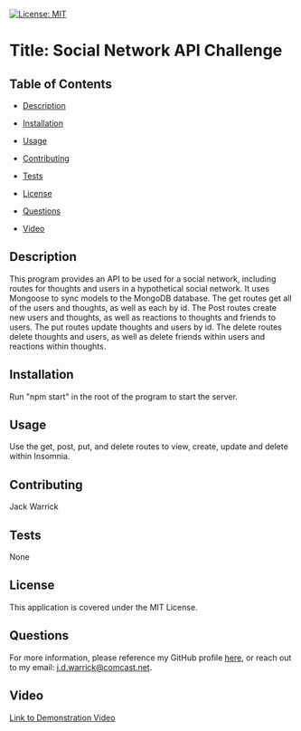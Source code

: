 
[![License: MIT](https://img.shields.io/badge/License-MIT-yellow.svg)](https://opensource.org/licenses/MIT)

# Title: Social Network API Challenge 

## Table of Contents

* [Description](#description)

* [Installation](#installation)

* [Usage](#usage)

* [Contributing](#contributing)

* [Tests](#tests)

* [License](#license)

* [Questions](#questions)

* [Video](#video)

## Description

This program provides an API to be used for a social network, including routes for thoughts and users in a hypothetical social network. It uses Mongoose to sync models to the MongoDB database. The get routes get all of the users and thoughts, as well as each by id. The Post routes create new users and thoughts, as well as reactions to thoughts and friends to users. The put routes update thoughts and users by id. The delete routes delete thoughts and users, as well as delete friends within users and reactions within thoughts.

## Installation

Run "npm start" in the root of the program to start the server.

## Usage

Use the get, post, put, and delete routes to view, create, update and delete within Insomnia.

## Contributing

Jack Warrick

## Tests

None

## License

This application is covered under the MIT License.

## Questions

For more information, please reference my GitHub profile [here](https://github.com/JackWarrick), or reach out to my email: j.d.warrick@comcast.net.

## Video

[Link to Demonstration Video]()